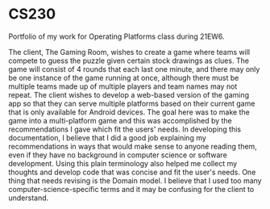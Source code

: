 # CS230
Portfolio of my work for Operating Platforms class during 21EW6. 

The client, The Gaming Room,  wishes to create a game where teams will compete to guess the puzzle given certain stock drawings as clues. The game will consist of 4 rounds that each last one minute, and there may only be one instance of the game running at once, although there must be multiple teams made up of multiple players and team names may not repeat. The client wishes to develop a web-based version of the gaming app so that they can serve multiple platforms based on their current game that is only available for Android devices. The goal here was to make the game into a multi-platform game and this was accomplished by the recommendations I gave which fit the users' needs. In developing this documentation, I believe that I did a good job explaining my recommendations in ways that would make sense to anyone reading them, even if they have no background in computer science or software development. Using this plain terminology also helped me collect my thoughts and develop code that was concise and fit the user's needs. One thing that needs revising is the Domain model. I believe that I used too many computer-science-specific terms and it may be confusing for the client to understand.
